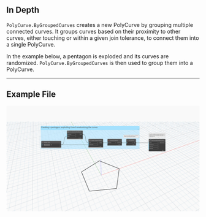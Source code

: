 ## In Depth
`PolyCurve.ByGroupedCurves` creates a new PolyCurve by grouping multiple connected curves. It groups curves based on their proximity to other curves, either touching or within a given join tolerance, to connect them into a single PolyCurve.

In the example below, a pentagon is exploded and its curves are randomized. `PolyCurve.ByGroupedCurves` is then used to group them into a PolyCurve.
___
## Example File

![PolyCurve.ByGroupedCurves](./Autodesk.DesignScript.Geometry.PolyCurve.ByGroupedCurves(curves,%20joinTolerance,%20trimCurves,%20trimLength)_img.jpg)